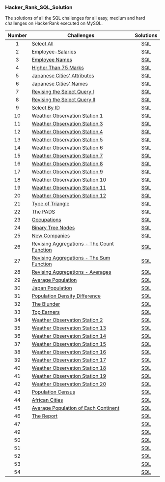 ### Hacker_Rank_SQL_Solution
The solutions of all the SQL challenges for all easy, medium and hard challenges on HackerRank executed on MySQL.

| Number | Challenges | Solutions |
|:------:|------------|:---------:|
|1|[Select All](https://www.hackerrank.com/challenges/select-all-sql/problem?isFullScreen=true)|[SQL](https://github.com/iammahendragit/Hacker_Rank_SQL_Solution/blob/main/Select-All.sql)
|2|[Employee-Salaries](https://www.hackerrank.com/challenges/salary-of-employees/problem?isFullScreen=true)|[SQL](https://github.com/iammahendragit/Hacker_Rank_SQL_Solution/blob/main/Employee-Salaries.sql)|
|3|[Employee Names](https://www.hackerrank.com/challenges/name-of-employees/problem?isFullScreen=true)|[SQL](https://github.com/iammahendragit/Hacker_Rank_SQL_Solution/blob/main/Employee_Name.sql)|
|4|[Higher Than 75 Marks](https://www.hackerrank.com/challenges/more-than-75-marks/problem?isFullScreen=true)|[SQL](https://github.com/iammahendragit/Hacker_Rank_SQL_Solution/blob/main/Higher-Than-75-Marks.sql)|
|5|[Japanese Cities' Attributes](https://www.hackerrank.com/challenges/japanese-cities-attributes/problem?isFullScreen=true)|[SQL](https://github.com/iammahendragit/Hacker_Rank_SQL_Solution/blob/main/Japanese-Cities'-Attributes.sql)|
|6|[Japanese Cities' Names](https://www.hackerrank.com/challenges/japanese-cities-name/problem?isFullScreen=true)|[SQL](https://github.com/iammahendragit/Hacker_Rank_SQL_Solution/blob/main/Japanese-Cities'-Names.sql)|
|7|[Revising the Select Query I](https://www.hackerrank.com/challenges/revising-the-select-query/problem?isFullScreen=true)|[SQL](https://github.com/iammahendragit/Hacker_Rank_SQL_Solution/blob/main/Revising-the-select-Query-1.sql)|
|8|[Revising the Select Query II](https://www.hackerrank.com/challenges/revising-the-select-query-2/problem?isFullScreen=true)|[SQL](https://github.com/iammahendragit/Hacker_Rank_SQL_Solution/blob/main/Revising-the-select-Query-2.sql)|
|9|[Select By ID](https://www.hackerrank.com/challenges/select-by-id/problem?isFullScreen=true)|[SQL](https://github.com/iammahendragit/Hacker_Rank_SQL_Solution/blob/main/Select-By-ID.sql)|
|10|[Weather Observation Station 1](https://www.hackerrank.com/challenges/weather-observation-station-1/problem?isFullScreen=true)|[SQL](https://github.com/iammahendragit/Hacker_Rank_SQL_Solution/blob/main/Weather-Observation-Station-1.sql)|
|11|[Weather Observation Station 3](https://www.hackerrank.com/challenges/weather-observation-station-3/problem?isFullScreen=true)|[SQL](https://github.com/iammahendragit/Hacker_Rank_SQL_Solution/blob/main/Weather-Observation-Station-3.sql)|
|12|[Weather Observation Station 4](https://www.hackerrank.com/challenges/weather-observation-station-4/problem?isFullScreen=true)|[SQL](https://github.com/iammahendragit/Hacker_Rank_SQL_Solution/blob/main/Weather-Observation-Station-4.sql)|
|13|[Weather Observation Station 5](https://www.hackerrank.com/challenges/weather-observation-station-5/problem?isFullScreen=true)|[SQL](https://github.com/iammahendragit/Hacker_Rank_SQL_Solution/blob/main/Weather-Observation-Station-5.sql)|
|14|[Weather Observation Station 6](https://www.hackerrank.com/challenges/weather-observation-station-6/problem?isFullScreen=true)|[SQL](https://github.com/iammahendragit/Hacker_Rank_SQL_Solution/blob/main/Weather-Observation-Station-6.sql)|
|15|[Weather Observation Station 7](https://www.hackerrank.com/challenges/weather-observation-station-7/problem?isFullScreen=true)|[SQL](https://github.com/iammahendragit/Hacker_Rank_SQL_Solution/blob/main/Weather-Observation-Station-7.sql)|
|16|[Weather Observation Station 8](https://www.hackerrank.com/challenges/weather-observation-station-8/problem?isFullScreen=true)|[SQL](https://github.com/iammahendragit/Hacker_Rank_SQL_Solution/blob/main/Weather-Observation-Station-8.sql)|
|17|[Weather Observation Station 9](https://www.hackerrank.com/challenges/weather-observation-station-9/problem?isFullScreen=true)|[SQL](https://github.com/iammahendragit/Hacker_Rank_SQL_Solution/blob/main/Weather-Observation-Station-9.sql)|
|18|[Weather Observation Station 10](https://www.hackerrank.com/challenges/weather-observation-station-10/problem?isFullScreen=true)|[SQL](https://github.com/iammahendragit/Hacker_Rank_SQL_Solution/blob/main/Weather-Observation-Station-10.sql)|
|19|[Weather Observation Station 11](https://www.hackerrank.com/challenges/weather-observation-station-11/problem?isFullScreen=true)|[SQL](https://github.com/iammahendragit/Hacker_Rank_SQL_Solution/blob/main/Weather-Observation-Station-11.sql)|
|20|[Weather Observation Station 12](https://www.hackerrank.com/challenges/weather-observation-station-12/problem?isFullScreen=true)|[SQL](https://github.com/iammahendragit/Hacker_Rank_SQL_Solution/blob/main/Weather-Observation-Station-12.sql)|
|21|[Type of Triangle](https://www.hackerrank.com/challenges/what-type-of-triangle/problem?isFullScreen=true)|[SQL](https://github.com/iammahendragit/Hacker_Rank_SQL_Solution/blob/main/Type%20of%20Triangle.sql)|
|22|[The PADS](https://www.hackerrank.com/challenges/the-pads/problem?isFullScreen=true)|[SQL](https://github.com/iammahendragit/Hacker_Rank_SQL_Solution/blob/main/The%20PADS.sql)|
|23|[Occupations](https://www.hackerrank.com/challenges/occupations/problem?isFullScreen=true)|[SQL](https://github.com/iammahendragit/Hacker_Rank_SQL_Solution/blob/main/Occupations.sql)|
|24|[Binary Tree Nodes](https://www.hackerrank.com/challenges/binary-search-tree-1/problem?isFullScreen=true)|[SQL](https://github.com/iammahendragit/Hacker_Rank_SQL_Solution/blob/main/Binary%20Tree%20Nodes.sql)|
|25|[New Companies](https://www.hackerrank.com/challenges/the-company/problem?isFullScreen=true)|[SQL](https://github.com/iammahendragit/Hacker_Rank_SQL_Solution/blob/main/New%20Companies.sql)|
|26|[Revising Aggregations - The Count Function](https://www.hackerrank.com/challenges/revising-aggregations-the-count-function/problem?isFullScreen=true)|[SQL](https://github.com/iammahendragit/Hacker_Rank_SQL_Solution/blob/main/Revising%20Aggregations%20-%20The%20Count%20Function.sql)|
|27|[Revising Aggregations - The Sum Function](https://www.hackerrank.com/challenges/revising-aggregations-sum/problem?isFullScreen=true)|[SQL](https://github.com/iammahendragit/Hacker_Rank_SQL_Solution/blob/main/Revising%20Aggregations%20-%20The%20Sum%20Function.sql)|
|28|[Revising Aggregations - Averages](https://www.hackerrank.com/challenges/revising-aggregations-the-average-function/problem?isFullScreen=true)|[SQL](https://github.com/iammahendragit/Hacker_Rank_SQL_Solution/blob/main/Revising%20Aggregations%20-%20Averages.sql)|
|29|[Average Population](https://www.hackerrank.com/challenges/average-population/problem?isFullScreen=true)|[SQL](https://github.com/iammahendragit/Hacker_Rank_SQL_Solution/blob/main/Average%20Population.sql)|
|30|[Japan Population](https://www.hackerrank.com/challenges/japan-population/problem?isFullScreen=true)|[SQL](https://github.com/iammahendragit/Hacker_Rank_SQL_Solution/blob/main/Japan%20Population.sql)|
|31|[Population Density Difference](https://www.hackerrank.com/challenges/population-density-difference/problem?isFullScreen=true)|[SQL](https://github.com/iammahendragit/Hacker_Rank_SQL_Solution/blob/main/Population%20Density%20Difference.sql)|
|32|[The Blunder](https://www.hackerrank.com/challenges/the-blunder/problem?isFullScreen=true)|[SQL](https://github.com/iammahendragit/Hacker_Rank_SQL_Solution/blob/main/The%20Blunder.sql)|
|33|[Top Earners](https://www.hackerrank.com/challenges/earnings-of-employees/problem?isFullScreen=true)|[SQL](https://github.com/iammahendragit/Hacker_Rank_SQL_Solution/blob/main/Top%20Earners.sql)|
|34|[Weather Observation Station 2](https://www.hackerrank.com/challenges/weather-observation-station-2/problem?isFullScreen=true)|[SQL](https://github.com/iammahendragit/Hacker_Rank_SQL_Solution/blob/main/Weather%20Observation%20Station%202.sql)|
|35|[Weather Observation Station 13](https://www.hackerrank.com/challenges/weather-observation-station-13/problem?isFullScreen=true)|[SQL](https://github.com/iammahendragit/Hacker_Rank_SQL_Solution/blob/main/Weather%20Observation%20Station%2013.sql)|
|36|[Weather Observation Station 14](https://www.hackerrank.com/challenges/weather-observation-station-14/problem?isFullScreen=true)|[SQL](https://github.com/iammahendragit/Hacker_Rank_SQL_Solution/blob/main/Weather%20Observation%20Station%2014.sql)|
|37|[Weather Observation Station 15](https://www.hackerrank.com/challenges/weather-observation-station-15/problem?isFullScreen=true)|[SQL](https://github.com/iammahendragit/Hacker_Rank_SQL_Solution/blob/main/Weather%20Observation%20Station%2015.sql)|
|38|[Weather Observation Station 16](https://www.hackerrank.com/challenges/weather-observation-station-16/problem?isFullScreen=true)|[SQL](https://github.com/iammahendragit/Hacker_Rank_SQL_Solution/blob/main/Weather%20Observation%20Station%2016.sql)|
|39|[Weather Observation Station 17](https://www.hackerrank.com/challenges/weather-observation-station-17/problem?isFullScreen=true)|[SQL](https://github.com/iammahendragit/Hacker_Rank_SQL_Solution/blob/main/Weather%20Observation%20Station%2017.sql)|
|40|[Weather Observation Station 18](https://www.hackerrank.com/challenges/weather-observation-station-18/problem?isFullScreen=true)|[SQL](https://github.com/iammahendragit/Hacker_Rank_SQL_Solution/blob/main/Weather%20Observation%20Station%2018.sql)|
|41|[Weather Observation Station 19](https://www.hackerrank.com/challenges/weather-observation-station-19/problem?isFullScreen=true)|[SQL](https://github.com/iammahendragit/Hacker_Rank_SQL_Solution/blob/main/Weather%20Observation%20Station%2019.sql)|
|42|[Weather Observation Station 20](https://www.hackerrank.com/challenges/weather-observation-station-20/problem?isFullScreen=true)|[SQL](https://github.com/iammahendragit/Hacker_Rank_SQL_Solution/blob/main/Weather%20Observation%20Station%2020.sql)|
|43|[Population Census](https://www.hackerrank.com/challenges/asian-population/problem?isFullScreen=true)|[SQL](https://github.com/iammahendragit/Hacker_Rank_SQL_Solution/blob/main/Population%20Census.sql)|
|44|[African Cities](https://www.hackerrank.com/challenges/african-cities/problem?isFullScreen=true)|[SQL](https://github.com/iammahendragit/Hacker_Rank_SQL_Solution/blob/main/African%20Cities.sql)|
|45|[Average Population of Each Continent](https://www.hackerrank.com/challenges/average-population-of-each-continent/problem?isFullScreen=true)|[SQL](https://github.com/iammahendragit/Hacker_Rank_SQL_Solution/blob/main/Average%20Population%20of%20Each%20Continent.sql)|
|46|[The Report](https://www.hackerrank.com/challenges/the-report/problem?isFullScreen=true)|[SQL](https://github.com/iammahendragit/Hacker_Rank_SQL_Solution/blob/main/The%20Report.sql)|
|47|[]()|[SQL]()|
|49|[]()|[SQL]()|
|50|[]()|[SQL]()|
|51|[]()|[SQL]()|
|52|[]()|[SQL]()|
|53|[]()|[SQL]()|
|54|[]()|[SQL]()|








